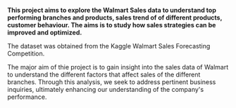 **This project aims to explore the Walmart Sales data to understand top performing branches and products, sales trend of of different products, customer behaviour. The aims is to study how sales strategies can be improved and optimized.**

The dataset was obtained from the Kaggle Walmart Sales Forecasting Competition.

The major aim of thie project is to gain insight into the sales data of Walmart to understand the different factors that affect sales of the different branches. Through this analysis, we seek to address pertinent business inquiries, ultimately enhancing our understanding of the company's performance.
